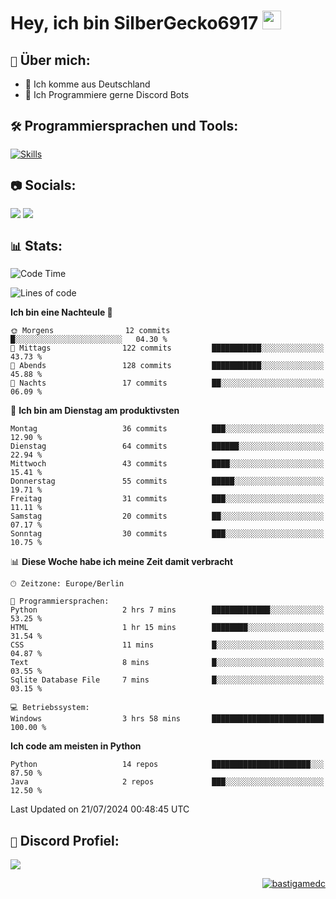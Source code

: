 # Hey, ich bin SilberGecko6917 <img src="https://raw.githubusercontent.com/MartinHeinz/MartinHeinz/master/wave.gif" width="30px">

## ` 📌 ` Über mich:
- 📍 Ich komme aus Deutschland
- 📝 Ich Programmiere gerne Discord Bots

## ` 🛠️ ` Programmiersprachen und Tools:
[![Skills](https://skillicons.dev/icons?i=py,html,css,mysql,postgres,sqlite,java,discord,figma,github,git,pycharm,vscode,idea)]()<br>


## ` 📷 ` Socials:  
[![](https://img.shields.io/youtube/channel/subscribers/UCf83BJ6BdAFoU1zViGFuWlg?style=for-the-badge&logo=youtube&label=YouTube&color=red)](https://youtube.com/@gecko_tv) [![](https://img.shields.io/twitch/status/silbergecko_tv?style=for-the-badge&logo=twitch&logoColor=white&color=purple)](https://twitch.tv/silbergecko_tv)


## ` 📊 ` Stats:
<!--START_SECTION:waka-->
![Code Time](http://img.shields.io/badge/Code%20Time-65%20hrs%2052%20mins-blue)

![Lines of code](https://img.shields.io/badge/Seit%20Hallo%20Welt%20habe%20ich%20geschrieben-23.8%20thousand%20Codezeilen-blue)

**Ich bin eine Nachteule 🦉** 

```text
🌞 Morgens                12 commits          █░░░░░░░░░░░░░░░░░░░░░░░░   04.30 % 
🌆 Mittags                122 commits         ███████████░░░░░░░░░░░░░░   43.73 % 
🌃 Abends                 128 commits         ███████████░░░░░░░░░░░░░░   45.88 % 
🌙 Nachts                 17 commits          ██░░░░░░░░░░░░░░░░░░░░░░░   06.09 % 
```
📅 **Ich bin am Dienstag am produktivsten** 

```text
Montag                   36 commits          ███░░░░░░░░░░░░░░░░░░░░░░   12.90 % 
Dienstag                 64 commits          ██████░░░░░░░░░░░░░░░░░░░   22.94 % 
Mittwoch                 43 commits          ████░░░░░░░░░░░░░░░░░░░░░   15.41 % 
Donnerstag               55 commits          █████░░░░░░░░░░░░░░░░░░░░   19.71 % 
Freitag                  31 commits          ███░░░░░░░░░░░░░░░░░░░░░░   11.11 % 
Samstag                  20 commits          ██░░░░░░░░░░░░░░░░░░░░░░░   07.17 % 
Sonntag                  30 commits          ███░░░░░░░░░░░░░░░░░░░░░░   10.75 % 
```


📊 **Diese Woche habe ich meine Zeit damit verbracht** 

```text
🕑︎ Zeitzone: Europe/Berlin

💬 Programmiersprachen: 
Python                   2 hrs 7 mins        █████████████░░░░░░░░░░░░   53.25 % 
HTML                     1 hr 15 mins        ████████░░░░░░░░░░░░░░░░░   31.54 % 
CSS                      11 mins             █░░░░░░░░░░░░░░░░░░░░░░░░   04.87 % 
Text                     8 mins              █░░░░░░░░░░░░░░░░░░░░░░░░   03.55 % 
Sqlite Database File     7 mins              █░░░░░░░░░░░░░░░░░░░░░░░░   03.15 % 

💻 Betriebssystem: 
Windows                  3 hrs 58 mins       █████████████████████████   100.00 % 
```

**Ich code am meisten in Python** 

```text
Python                   14 repos            ██████████████████████░░░   87.50 % 
Java                     2 repos             ███░░░░░░░░░░░░░░░░░░░░░░   12.50 % 
```




 Last Updated on 21/07/2024 00:48:45 UTC
<!--END_SECTION:waka-->

## ` 🔎 ` Discord Profiel:
<a href="https://discord.com/users/753974250968186901"><img src="https://lanyard.cnrad.dev/api/753974250968186901"><p/>

<p align="right">
  <img align="center" src="https://komarev.com/ghpvc/?username=SilberGecko6917&label=Profile%20views&color=0e75b6&style=flat" alt="bastigamedc"/>
</p>
